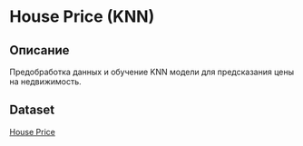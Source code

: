 # House Price (KNN)
## Описание
Предобработка данных и обучение KNN модели для предсказания цены на недвижимость.

## Dataset
[House Price](https://www.kaggle.com/datasets/brotiger/house-price)